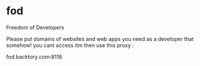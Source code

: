# fod
Freedom of Developers


Please put domains of websites and web apps you need as a developer that somehow! you cant access itm then use this proxy :

fod.backtory.com:8118
